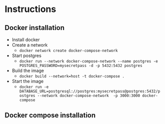 # Instructions

## Docker installation

- Install docker
- Create a network
  - `docker network create docker-compose-network`
- Start postgres
  - `docker run --network docker-compose-network --name postgres -e POSTGRES_PASSWORD=mysecretpass -d -p 5432:5432 postgres`
- Build the image
  - `docker build --network=host -t docker-compose .`
- Start the image
  - `docker run -e DATABASE_URL=postgresql://postgres:mysecretpass@postgres:5432/postgres --network docker-compose-network  -p 3000:3000 docker-compose`
  
## Docker compose installation
